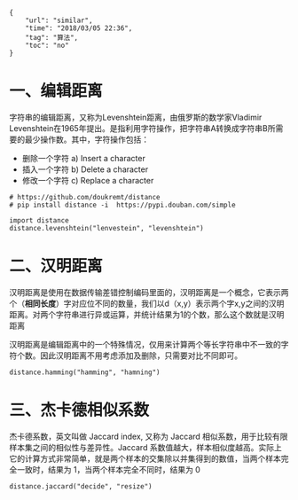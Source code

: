 ```
{
    "url": "similar",
    "time": "2018/03/05 22:36",
    "tag": "算法",
    "toc": "no"
}
```

# 一、编辑距离

字符串的编辑距离，又称为Levenshtein距离，由俄罗斯的数学家Vladimir Levenshtein在1965年提出。是指利用字符操作，把字符串A转换成字符串B所需要的最少操作数。其中，字符操作包括：

- 删除一个字符     a) Insert a character
- 插入一个字符     b) Delete a character
- 修改一个字符     c) Replace a character


```
# https://github.com/doukremt/distance
# pip install distance -i  https://pypi.douban.com/simple

import distance
distance.levenshtein("lenvestein", "levenshtein")
```

# 二、汉明距离

汉明距离是使用在数据传输差错控制编码里面的，汉明距离是一个概念，它表示两个（**相同长度**）字对应位不同的数量，我们以d（x,y）表示两个字x,y之间的汉明距离。对两个字符串进行异或运算，并统计结果为1的个数，那么这个数就是汉明距离

汉明距离是编辑距离中的一个特殊情况，仅用来计算两个等长字符串中不一致的字符个数。因此汉明距离不用考虑添加及删除，只需要对比不同即可。

```
distance.hamming("hamming", "hamning")
```

# 三、杰卡德相似系数

杰卡德系数，英文叫做 Jaccard index, 又称为 Jaccard 相似系数，用于比较有限样本集之间的相似性与差异性。Jaccard 系数值越大，样本相似度越高。实际上它的计算方式非常简单，就是两个样本的交集除以并集得到的数值，当两个样本完全一致时，结果为 1，当两个样本完全不同时，结果为 0

```
distance.jaccard("decide", "resize")
```
